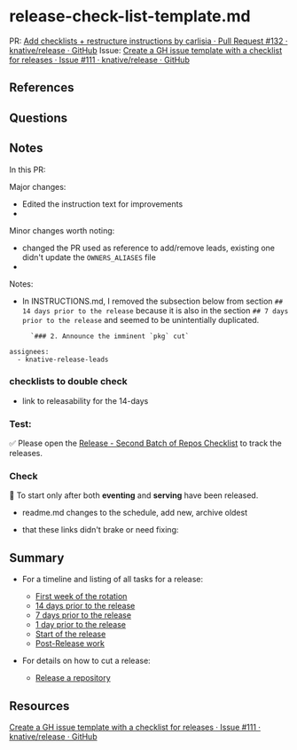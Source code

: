 # release-check-list-template.md
PR: [Add checklists + restructure instructions    by carlisia · Pull Request #132 · knative/release · GitHub](https://github.com/knative/release/pull/132)
Issue: [Create a GH issue template with a checklist for releases · Issue #111 · knative/release · GitHub](https://github.com/knative/release/issues/111)

## References

## Questions

## Notes
In this PR:

Major changes:

- Edited the instruction text for improvements
-

Minor changes worth noting:

- changed the PR used as reference to add/remove leads, existing one didn't update the `OWNERS_ALIASES` file
-

Notes:

- In INSTRUCTIONS.md, I removed the subsection below from section `## 14 days prior to the release` because it is also in the section `## 7 days prior to the release` and seemed to be unintentially duplicated.

        `### 2. Announce the imminent `pkg` cut`
```
assignees:
  - knative-release-leads
```

### checklists to double check
- link to releasability for the 14-days

### Test:
✅ Please open the [Release - Second Batch of Repos Checklist](https://github.com/carlisia/carlisia/issues/new?assignees=carlisia&template=6-release-second-batch-checklist.yaml) to track the releases.

### Check

🚨 To start only after both **eventing** and **serving** have been released.

- readme.md changes to the schedule, add new, archive oldest

- that these links didn't brake or need fixing:

## Summary

- For a timeline and listing of all tasks for a release:
  * [First week of the rotation](#first-week-of-the-rotation)
  * [14 days prior to the release](#14-days-prior-to-the-release)
  * [7 days prior to the release](#7-days-prior-to-the-release)
  * [1 day prior to the release](#1-day-prior-to-the-release)
  * [Start of the release](#start-of-the-release)
  * [Post-Release work](#post-release-work)

- For details on how to cut a release:
  - [Release a repository](#release-a-repository)

## Resources
[Create a GH issue template with a checklist for releases · Issue #111 · knative/release · GitHub](https://github.com/knative/release/issues/111)